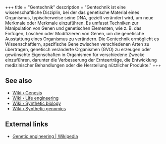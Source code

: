 +++
title = "Gentechnik"
description = "Gentechnik ist eine wissenschaftliche Disziplin, bei der das genetische Material eines Organismus, typischerweise seine DNA, gezielt verändert wird, um neue Merkmale oder Merkmale einzuführen. Es umfasst Techniken zur Manipulation von Genen und genetischen Elementen, wie z. B. das Einfügen, Löschen oder Modifizieren von Genen, um die genetische Ausstattung eines Organismus zu verändern. Die Gentechnik ermöglicht es Wissenschaftlern, spezifische Gene zwischen verschiedenen Arten zu übertragen, genetisch veränderte Organismen (GVO) zu erzeugen oder gewünschte Eigenschaften in Organismen für verschiedene Zwecke einzuführen, darunter die Verbesserung der Ernteerträge, die Entwicklung medizinischer Behandlungen oder die Herstellung nützlicher Produkte."
+++

## See also

- [Wiki › Genesis](../../wiki/genesis/)
- [Wiki › Life engineering](../../wiki/life-engineering/)
- [Wiki › Synthetic biology](../../wiki/synthetic-biology/)
- [Wiki › Synthetic genomics](../../wiki/synthetic-genomics/)

## External links

- [Genetic engineering | Wikipedia](https://en.wikipedia.org/wiki/Genetic_engineering)